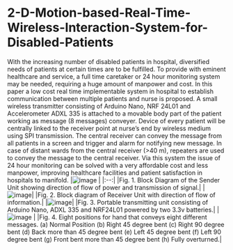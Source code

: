# 2-D-Motion-based-Real-Time-Wireless-Interaction-System-for-Disabled-Patients

With the increasing number of disabled patients in
hospital, diversified needs of patients at certain times are to be
fulfilled. To provide with eminent healthcare and service, a full
time caretaker or 24 hour monitoring system may be needed,
requiring a huge amount of manpower and cost. In this paper
a low cost real time implementable system in hospital to establish
communication between multiple patients and nurse is proposed.
A small wireless transmitter consisting of Arduino Nano, NRF
24L01 and Accelerometer ADXL 335 is attached to a movable
body part of the patient working as message (8 messages) conveyer.
Device of every patient will be centrally linked to the
receiver point at nurse’s end by wireless medium using SPI transmission.
The central receiver can convey the message from all
patients in a screen and trigger and alarm for notifying new message.
In case of distant wards from the central receiver (>40 m),
repeaters are used to convey the message to the central receiver.
Via this system the issue of 24 hour monitoring can be solved
with a very affordable cost and less manpower, improving healthcare
facilities and patient satisfaction in hospitals to manifold.
|![image](https://user-images.githubusercontent.com/35718781/191404527-aea0911e-8740-4061-a450-8b2fb6eb5a91.png) |
|:--:| 
|Fig. 1. Block Diagram of the Sender Unit showing direction of flow of power and transmission of signal.|
|![image](https://user-images.githubusercontent.com/35718781/191404613-185f3a7d-1d13-4437-b17d-fef41ce3b469.png)|
|Fig. 2. Block diagram of Receiver Unit with direction of flow of information.|
|![image](https://user-images.githubusercontent.com/35718781/191404629-51d09ac6-31bd-4cea-8e07-5a3041bb6455.png)|
|Fig. 3. Portable transmitting unit consisting of Arduino Nano, ADXL 335 and NRF24L01 powered by two 3.3v batteries.|
| ![image](https://user-images.githubusercontent.com/35718781/191404650-017de9e2-787c-488a-8743-ee677079da2d.png) | 
|Fig. 4. Eight positions for hand that conveys eight different messages. (a) Normal Position (b) Right 45 degree bent (c) Right 90 degree bent (d) Back
more than 45 degree bent (e) Left 45 degree bent (f) Left 90 degree bent (g) Front bent more than 45 degree bent (h) Fully overturned.|






